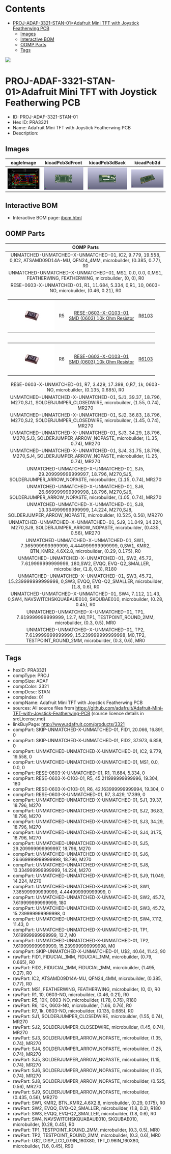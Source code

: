 



Contents
========

* [PROJ-ADAF-3321-STAN-01>Adafruit Mini TFT with Joystick Featherwing PCB](#proj-adaf-3321-stan-01adafruit-mini-tft-with-joystick-featherwing-pcb)
	* [Images](#images)
	* [Interactive BOM](#interactive-bom)
	* [OOMP Parts](#oomp-parts)
	* [Tags](#tags)
  
![][im]
# PROJ-ADAF-3321-STAN-01>Adafruit Mini TFT with Joystick Featherwing PCB

- ID: PROJ-ADAF-3321-STAN-01
- Hex ID: PRA3321
- Name: Adafruit Mini TFT with Joystick Featherwing PCB
- Description: 

## Images
  
  

|eagleImage|kicadPcb3dFront|kicadPcb3dBack|kicadPcb3d|
| :---: | :---: | :---: | :---: |
|[![eagleImage](eagleImage_140.png)](eagleImage_600.png)|[![kicadPcb3dFront](kicadPcb3dFront_140.png)](kicadPcb3dFront_600.png)|[![kicadPcb3dBack](kicadPcb3dBack_140.png)](kicadPcb3dBack_600.png)|[![kicadPcb3d](kicadPcb3d_140.png)](kicadPcb3d_600.png)|

## Interactive BOM

- Interactive BOM page: [ibom.html](kicad/bom/ibom.html)

## OOMP Parts
  

|OOMP Parts|
| :---: |
|UNMATCHED-UNMATCHED-X-UNMATCHED-01, IC2, 9.779, 19.558, 0,IC2, ATSAMD09D14A-MU, QFN24_4MM, microbuilder, (0.385, 0.77), R0|
|UNMATCHED-UNMATCHED-X-UNMATCHED-01, MS1, 0.0, 0.0, 0,MS1, FEATHERWING, FEATHERWING, microbuilder, (0, 0), R0|
|RESE-0603-X-UNMATCHED-01, R1, 11.684, 5.334, 0,R1, 10, 0603-NO, microbuilder, (0.46, 0.21), R0|
|<table><tr><td>![RESE-0603-X-O103-01](https://raw.githubusercontent.com/oomlout/oomlout_OOMP_parts/main/RESE-0603-X-O103-01/image_140.jpg)</td><td> R5</td><td>[RESE-0603-X-O103-01<br>SMD (0603) 10k Ohm Resistor](https://github.com/oomlout/oomlout_OOMP_parts/tree/main/RESE-0603-X-O103-01/)</td><td>[R6103](https://github.com/oomlout/oomlout_OOMP_parts/tree/main/RESE-0603-X-O103-01/)</td></tr></table>|
|<table><tr><td>![RESE-0603-X-O103-01](https://raw.githubusercontent.com/oomlout/oomlout_OOMP_parts/main/RESE-0603-X-O103-01/image_140.jpg)</td><td> R6</td><td>[RESE-0603-X-O103-01<br>SMD (0603) 10k Ohm Resistor](https://github.com/oomlout/oomlout_OOMP_parts/tree/main/RESE-0603-X-O103-01/)</td><td>[R6103](https://github.com/oomlout/oomlout_OOMP_parts/tree/main/RESE-0603-X-O103-01/)</td></tr></table>|
|RESE-0603-X-UNMATCHED-01, R7, 3.429, 17.399, 0,R7, 1k, 0603-NO, microbuilder, (0.135, 0.685), R0|
|UNMATCHED-UNMATCHED-X-UNMATCHED-01, SJ1, 39.37, 18.796, M270,SJ1, SOLDERJUMPER_CLOSEDWIRE, microbuilder, (1.55, 0.74), MR270|
|UNMATCHED-UNMATCHED-X-UNMATCHED-01, SJ2, 36.83, 18.796, M270,SJ2, SOLDERJUMPER_CLOSEDWIRE, microbuilder, (1.45, 0.74), MR270|
|UNMATCHED-UNMATCHED-X-UNMATCHED-01, SJ3, 34.29, 18.796, M270,SJ3, SOLDERJUMPER_ARROW_NOPASTE, microbuilder, (1.35, 0.74), MR270|
|UNMATCHED-UNMATCHED-X-UNMATCHED-01, SJ4, 31.75, 18.796, M270,SJ4, SOLDERJUMPER_ARROW_NOPASTE, microbuilder, (1.25, 0.74), MR270|
|UNMATCHED-UNMATCHED-X-UNMATCHED-01, SJ5, 29.209999999999997, 18.796, M270,SJ5, SOLDERJUMPER_ARROW_NOPASTE, microbuilder, (1.15, 0.74), MR270|
|UNMATCHED-UNMATCHED-X-UNMATCHED-01, SJ6, 26.669999999999998, 18.796, M270,SJ6, SOLDERJUMPER_ARROW_NOPASTE, microbuilder, (1.05, 0.74), MR270|
|UNMATCHED-UNMATCHED-X-UNMATCHED-01, SJ8, 13.334999999999999, 14.224, M270,SJ8, SOLDERJUMPER_ARROW_NOPASTE, microbuilder, (0.525, 0.56), MR270|
|UNMATCHED-UNMATCHED-X-UNMATCHED-01, SJ9, 11.049, 14.224, M270,SJ9, SOLDERJUMPER_ARROW_NOPASTE, microbuilder, (0.435, 0.56), MR270|
|UNMATCHED-UNMATCHED-X-UNMATCHED-01, SW1, 7.365999999999999, 4.444999999999999, 0,SW1, KMR2, BTN_KMR2_4.6X2.8, microbuilder, (0.29, 0.175), R0|
|UNMATCHED-UNMATCHED-X-UNMATCHED-01, SW2, 45.72, 7.619999999999999, 180,SW2, EVQQ, EVQ-Q2_SMALLER, microbuilder, (1.8, 0.3), R180|
|UNMATCHED-UNMATCHED-X-UNMATCHED-01, SW3, 45.72, 15.239999999999998, 0,SW3, EVQQ, EVQ-Q2_SMALLER, microbuilder, (1.8, 0.6), R0|
|UNMATCHED-UNMATCHED-X-UNMATCHED-01, SW4, 7.112, 11.43, 0,SW4, NAVSWITCHSKQUABAUE010, SKQUBAE010, microbuilder, (0.28, 0.45), R0|
|UNMATCHED-UNMATCHED-X-UNMATCHED-01, TP1, 7.619999999999999, 12.7, M0,TP1, TESTPOINT_ROUND_2MM, microbuilder, (0.3, 0.5), MR0|
|UNMATCHED-UNMATCHED-X-UNMATCHED-01, TP2, 7.619999999999999, 15.239999999999998, M0,TP2, TESTPOINT_ROUND_2MM, microbuilder, (0.3, 0.6), MR0|

## Tags

- hexID: PRA3321
- oompType: PROJ
- oompSize: ADAF
- oompColor: 3321
- oompDesc: STAN
- oompIndex: 01
- oompName: Adafruit Mini TFT with Joystick Featherwing PCB
- sources: All source files from https://github.com/adafruit/Adafruit-Mini-TFT-with-Joystick-Featherwing-PCB (source licence details in srcLicense.md)
- linkBuyPage: http://www.adafruit.com/products/3321
- oompPart: SKIP-UNMATCHED-X-UNMATCHED-01, FID1, 20.066, 16.891, 0
- oompPart: SKIP-UNMATCHED-X-UNMATCHED-01, FID2, 37.973, 6.858, 0
- oompPart: UNMATCHED-UNMATCHED-X-UNMATCHED-01, IC2, 9.779, 19.558, 0
- oompPart: UNMATCHED-UNMATCHED-X-UNMATCHED-01, MS1, 0.0, 0.0, 0
- oompPart: RESE-0603-X-UNMATCHED-01, R1, 11.684, 5.334, 0
- oompPart: RESE-0603-X-O103-01, R5, 45.211999999999996, 19.304, 180
- oompPart: RESE-0603-X-O103-01, R6, 42.163999999999994, 19.304, 0
- oompPart: RESE-0603-X-UNMATCHED-01, R7, 3.429, 17.399, 0
- oompPart: UNMATCHED-UNMATCHED-X-UNMATCHED-01, SJ1, 39.37, 18.796, M270
- oompPart: UNMATCHED-UNMATCHED-X-UNMATCHED-01, SJ2, 36.83, 18.796, M270
- oompPart: UNMATCHED-UNMATCHED-X-UNMATCHED-01, SJ3, 34.29, 18.796, M270
- oompPart: UNMATCHED-UNMATCHED-X-UNMATCHED-01, SJ4, 31.75, 18.796, M270
- oompPart: UNMATCHED-UNMATCHED-X-UNMATCHED-01, SJ5, 29.209999999999997, 18.796, M270
- oompPart: UNMATCHED-UNMATCHED-X-UNMATCHED-01, SJ6, 26.669999999999998, 18.796, M270
- oompPart: UNMATCHED-UNMATCHED-X-UNMATCHED-01, SJ8, 13.334999999999999, 14.224, M270
- oompPart: UNMATCHED-UNMATCHED-X-UNMATCHED-01, SJ9, 11.049, 14.224, M270
- oompPart: UNMATCHED-UNMATCHED-X-UNMATCHED-01, SW1, 7.365999999999999, 4.444999999999999, 0
- oompPart: UNMATCHED-UNMATCHED-X-UNMATCHED-01, SW2, 45.72, 7.619999999999999, 180
- oompPart: UNMATCHED-UNMATCHED-X-UNMATCHED-01, SW3, 45.72, 15.239999999999998, 0
- oompPart: UNMATCHED-UNMATCHED-X-UNMATCHED-01, SW4, 7.112, 11.43, 0
- oompPart: UNMATCHED-UNMATCHED-X-UNMATCHED-01, TP1, 7.619999999999999, 12.7, M0
- oompPart: UNMATCHED-UNMATCHED-X-UNMATCHED-01, TP2, 7.619999999999999, 15.239999999999998, M0
- oompPart: SKIP-UNMATCHED-X-UNMATCHED-01, U$2, 40.64, 11.43, 90
- rawPart: FID1, FIDUCIAL_1MM, FIDUCIAL_1MM, microbuilder, (0.79, 0.665), R0
- rawPart: FID2, FIDUCIAL_1MM, FIDUCIAL_1MM, microbuilder, (1.495, 0.27), R0
- rawPart: IC2, ATSAMD09D14A-MU, QFN24_4MM, microbuilder, (0.385, 0.77), R0
- rawPart: MS1, FEATHERWING, FEATHERWING, microbuilder, (0, 0), R0
- rawPart: R1, 10, 0603-NO, microbuilder, (0.46, 0.21), R0
- rawPart: R5, 10K, 0603-NO, microbuilder, (1.78, 0.76), R180
- rawPart: R6, 10k, 0603-NO, microbuilder, (1.66, 0.76), R0
- rawPart: R7, 1k, 0603-NO, microbuilder, (0.135, 0.685), R0
- rawPart: SJ1, SOLDERJUMPER_CLOSEDWIRE, microbuilder, (1.55, 0.74), MR270
- rawPart: SJ2, SOLDERJUMPER_CLOSEDWIRE, microbuilder, (1.45, 0.74), MR270
- rawPart: SJ3, SOLDERJUMPER_ARROW_NOPASTE, microbuilder, (1.35, 0.74), MR270
- rawPart: SJ4, SOLDERJUMPER_ARROW_NOPASTE, microbuilder, (1.25, 0.74), MR270
- rawPart: SJ5, SOLDERJUMPER_ARROW_NOPASTE, microbuilder, (1.15, 0.74), MR270
- rawPart: SJ6, SOLDERJUMPER_ARROW_NOPASTE, microbuilder, (1.05, 0.74), MR270
- rawPart: SJ8, SOLDERJUMPER_ARROW_NOPASTE, microbuilder, (0.525, 0.56), MR270
- rawPart: SJ9, SOLDERJUMPER_ARROW_NOPASTE, microbuilder, (0.435, 0.56), MR270
- rawPart: SW1, KMR2, BTN_KMR2_4.6X2.8, microbuilder, (0.29, 0.175), R0
- rawPart: SW2, EVQQ, EVQ-Q2_SMALLER, microbuilder, (1.8, 0.3), R180
- rawPart: SW3, EVQQ, EVQ-Q2_SMALLER, microbuilder, (1.8, 0.6), R0
- rawPart: SW4, NAVSWITCHSKQUABAUE010, SKQUBAE010, microbuilder, (0.28, 0.45), R0
- rawPart: TP1, TESTPOINT_ROUND_2MM, microbuilder, (0.3, 0.5), MR0
- rawPart: TP2, TESTPOINT_ROUND_2MM, microbuilder, (0.3, 0.6), MR0
- rawPart: U$2, DISP_LCD_0.9IN_160X80, TFT_0.96IN_160X80, microbuilder, (1.6, 0.45), R90



[im]: kicadPcb3d_450.png
